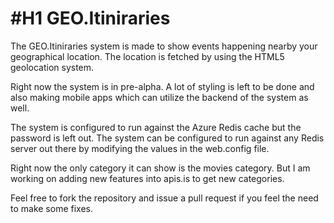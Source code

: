 #H1 GEO.Itiniraries
===============
The GEO.Itiniraries system is made to show events happening nearby your geographical location. The location is fetched by using the HTML5 geolocation system.

Right now the system is in pre-alpha. A lot of styling is left to be done and also making mobile apps which can utilize the backend of the system as well.

The system is configured to run against the Azure Redis cache but the password is left out. The system can be configured to run against any Redis server out there by modifying the values in the web.config file.

Right now the only category it can show is the movies category.
But I am working on adding new features into apis.is to get new categories.

Feel free to fork the repository and issue a pull request if you feel the need to make some fixes.